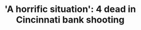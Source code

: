 ---
order: 13
title: "'A horrific situation': 4 dead in Cincinnati bank shooting"
authors:
    - Angie Wang
    - Dan Sewell
    
categories:
    - story
    - video
link: https://www.apnews.com/9e14b6229af04b55af5d03459b4fd945
redirect: true
photo:
    filename: bank-shooting.jpg
---